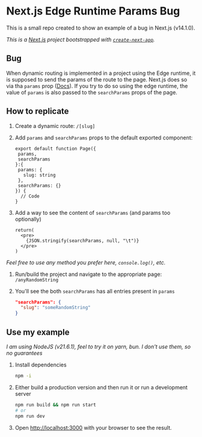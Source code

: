 # Next.js Edge Runtime Params Bug

This is a small repo created to show an example of a bug in Next.js (v14.1.0).

_This is a [Next.js](https://nextjs.org/) project bootstrapped with [`create-next-app`](https://github.com/vercel/next.js/tree/canary/packages/create-next-app)._

## Bug

When dynamic routing is implemented in a project using the Edge runtime, it is supposed to send the params of the route to the page. Next.js does so via tha `params` prop ([Docs](https://nextjs.org/docs/pages/building-your-application/routing/dynamic-routes)). If you try to do so using the edge runtime, the value of `params` is also passed to the `searchParams` props of the page.

## How to replicate

1. Create a dynamic route: `/[slug]`

1. Add `params` and `searchParams` props to the default exported component:

   ```JSX
   export default function Page({
    params,
    searchParams
   }:{
    params: {
      slug: string
    },
    searchParams: {}
   }) {
     // Code
   }
   ```

1. Add a way to see the content of `searchParams` (and params too optionally)

   ```JSX
   return(
     <pre>
       {JSON.stringify(searchParams, null, "\t")}
     </pre>
   )
   ```

_Feel free to use any method you prefer here, `console.log()`, etc._

1. Run/build the project and navigate to the appropriate page: `/anyRandomString`

1. You'll see the both `searchParams` has all entries present in `params`

   ```JSON
   "searchParams": {
     "slug": "someRandomString"
   }
   ```

## Use my example

_I am using NodeJS (v21.6.1), feel to try it on yarn, bun. I don't use them, so no guarantees_

1. Install dependencies

   ```bash
   npm -i
   ```

1. Either build a production version and then run it or run a development server

   ```bash
   npm run build && npm run start
   # or
   npm run dev
   ```

1. Open [http://localhost:3000](http://localhost:3000) with your browser to see the result.
